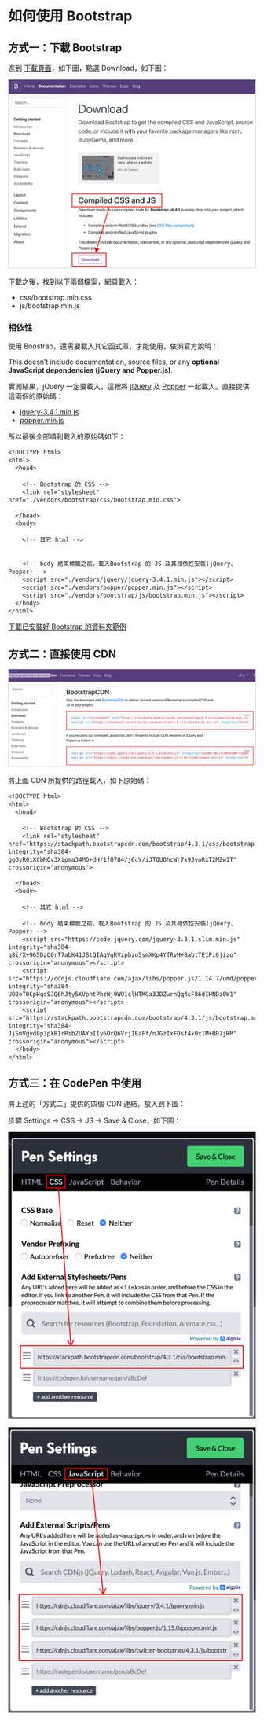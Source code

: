 # 如何使用 Bootstrap

## 方式一：下載 Bootstrap

進到 [下載頁面](https://getbootstrap.com/docs/4.3/getting-started/download/)，如下圖，點選 Download，如下圖：

![&#x5716;&#x4E00;&#xFF1A;&#x4E0B;&#x8F09; Bootstrap](../../.gitbook/assets/bootstrap_download_hint.png)

下載之後，找到以下兩個檔案，網頁載入：

* css/bootstrap.min.css
* js/bootstrap.min.js

### 相依性

使用 Boostrap，還需要載入其它函式庫，才能使用，依照官方說明：

This doesn’t include documentation, source files, or any **optional JavaScript dependencies \(jQuery and Popper.js\)**.

實測結果，jQuery 一定要載入，這裡將 [jQuery](https://jquery.com/) 及 [Popper](https://popper.js.org/) 一起載入。直接提供這兩個的原始碼：

* [jquery-3.4.1.min.js](https://code.jquery.com/jquery-3.4.1.min.js)
* [popper.min.js](https://cdn.jsdelivr.net/npm/popper.js@1.16.0/dist/umd/popper.min.js)

所以最後全部順利載入的原始碼如下：

```markup
<!DOCTYPE html>
<html>
  <head>

    <!-- Bootstrap 的 CSS -->
    <link rel="stylesheet" href="./vendors/bootstrap/css/bootstrap.min.css">
  
  </head>
  <body>
  
    <!-- 其它 html -->

        
    <!-- body 結束標籤之前，載入Bootstrap 的 JS 及其相依性安裝(jQuery、Popper) -->
    <script src="./vendors/jquery/jquery-3.4.1.min.js"></script>
    <script src="./vendors/popper/popper.min.js"></script>
    <script src="./vendors/bootstrap/js/bootstrap.min.js"></script>
  </body>
</html>
```

[下載已安裝好 Bootstrap 的資料夾範例](http://notes.carlos-studio.com/download/bootstrap_installed_sample.zip)

## 方式二：直接使用 CDN

![&#x5716;&#x4E8C;&#xFF1A;Bootstrap CDN](../../.gitbook/assets/bootstrap_cdn.png)

將上圖 CDN 所提供的路徑載入，如下原始碼：

```markup
<!DOCTYPE html>
<html>
  <head>

    <!-- Bootstrap 的 CSS -->
    <link rel="stylesheet" href="https://stackpath.bootstrapcdn.com/bootstrap/4.3.1/css/bootstrap.min.css" integrity="sha384-ggOyR0iXCbMQv3Xipma34MD+dH/1fQ784/j6cY/iJTQUOhcWr7x9JvoRxT2MZw1T" crossorigin="anonymous">
  
  </head>
  <body>
  
    <!-- 其它 html -->
        
    <!-- body 結束標籤之前，載入Bootstrap 的 JS 及其相依性安裝(jQuery、Popper) -->
    <script src="https://code.jquery.com/jquery-3.3.1.slim.min.js" integrity="sha384-q8i/X+965DzO0rT7abK41JStQIAqVgRVzpbzo5smXKp4YfRvH+8abtTE1Pi6jizo" crossorigin="anonymous"></script>
    <script src="https://cdnjs.cloudflare.com/ajax/libs/popper.js/1.14.7/umd/popper.min.js" integrity="sha384-UO2eT0CpHqdSJQ6hJty5KVphtPhzWj9WO1clHTMGa3JDZwrnQq4sF86dIHNDz0W1" crossorigin="anonymous"></script>
    <script src="https://stackpath.bootstrapcdn.com/bootstrap/4.3.1/js/bootstrap.min.js" integrity="sha384-JjSmVgyd0p3pXB1rRibZUAYoIIy6OrQ6VrjIEaFf/nJGzIxFDsf4x0xIM+B07jRM" crossorigin="anonymous"></script>
  </body>
</html>
```

## 方式三：在 CodePen 中使用

將上述的「方式二」提供的四個 CDN 連結，放入到下圖：

步驟 Settings → CSS → JS → Save & Close，如下圖：

![&#x5716;&#x4E00;&#xFF1A;&#x8F09;&#x5165; Bootstrap CSS](../../.gitbook/assets/zai-ru-bootstrapcss.png)

![&#x5716;&#x4E8C;&#xFF1A;&#x8F09;&#x5165; Bootstrap &#x76F8;&#x95DC;&#x7684; JS](../../.gitbook/assets/zai-ru-bootstrap-xiang-guan-js.png)

